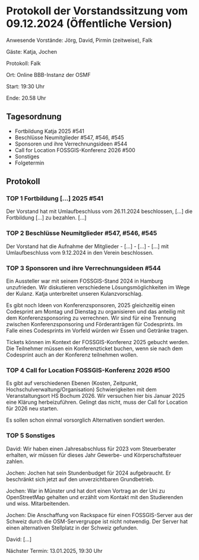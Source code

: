 # Protokoll der Vorstandssitzung vom 09.12.2024 (Öffentliche Version)

Anwesende Vorstände: Jörg, David, Pirmin (zeitweise), Falk

Gäste: Katja, Jochen

Protokoll: Falk

Ort: Online BBB-Instanz der OSMF

Start: 19:30 Uhr

Ende: 20.58 Uhr

## Tagesordnung

-   Fortbildung Katja 2025 #541
-   Beschlüsse Neumitglieder #547, #546, #545
-   Sponsoren und ihre Verrechnungsideen #544
-   Call for Location FOSSGIS-Konferenz 2026 #500
-   Sonstiges
-   Folgetermin

## Protokoll

### TOP 1 Fortbildung [...] 2025 #541

Der Vorstand hat mit Umlaufbeschluss vom 26.11.2024 beschlossen, [...] die Fortbildung [...] zu bezahlen. [...]

### TOP 2 Beschlüsse Neumitglieder #547, #546, #545

Der Vorstand hat die Aufnahme der Mitglieder - [...] - [...] - [...] mit Umlaufbeschluss vom 9.12.2024 in den Verein beschlossen.

### TOP 3 Sponsoren und ihre Verrechnungsideen #544

Ein Aussteller war mit seinem FOSSGIS-Stand 2024 in Hamburg unzufrieden. Wir diskutieren verschiedene Lösungsmöglichkeiten im Wege der Kulanz. Katja unterbreitet unseren Kulanzvorschlag.

Es gibt noch Ideen von Konferenzsponsoren, 2025 gleichzeitig einen Codesprint am Montag und Dienstag zu organisieren und das anteilig mit dem Konferenzsponsoring zu verrechnen. Wir sind für eine Trennung zwischen Konferenzsponsoring und Förderanträgen für Codesprints. Im Falle eines Codesprints im Vorfeld würden wir Essen und Getränke tragen.

Tickets können im Kontext der FOSSGIS-Konferenz 2025 gebucht werden. Die Teilnehmer müssen ein Konferenzticket buchen, wenn sie nach dem Codesprint auch an der Konferenz teilnehmen wollen.

### TOP 4 Call for Location FOSSGIS-Konferenz 2026 #500

Es gibt auf verschiedenen Ebenen (Kosten, Zeitpunkt, Hochschulverwaltung/Organisation) Schwierigkeiten mit dem Veranstaltungsort HS Bochum 2026. Wir versuchen hier bis Januar 2025 eine Klärung herbeizuführen. Gelingt das nicht, muss der Call for Location für 2026 neu starten.

Es sollen schon einmal vorsorglich Alternativen sondiert werden.

### TOP 5 Sonstiges

David: Wir haben einen Jahresabschluss für 2023 vom Steuerberater erhalten, wir müssen für dieses Jahr Gewerbe- und Körperschaftsteuer zahlen.

Jochen: Jochen hat sein Stundenbudget für 2024 aufgebraucht. Er beschränkt sich jetzt auf den unverzichtbaren Grundbetrieb.

Jochen: War in Münster und hat dort einen Vortrag an der Uni zu OpenStreetMap gehalten und erzählt vom Kontakt mit den Studierenden und wiss. Mitarbeitenden.

Jochen: Die Anschaffung von Rackspace für einen FOSSGIS-Server aus der Schweiz durch die OSM-Servergruppe ist nicht notwendig. Der Server hat einen alternativen Stellplatz in der Schweiz gefunden.

David: [...]

Nächster Termin: 13.01.2025, 19:30 Uhr
